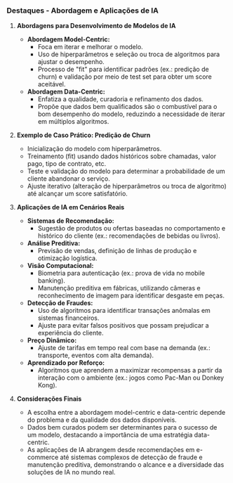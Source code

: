 ### Destaques - Abordagem e Aplicações de IA

1. **Abordagens para Desenvolvimento de Modelos de IA**

   - **Abordagem Model-Centric:**
     - Foca em iterar e melhorar o modelo.
     - Uso de hiperparâmetros e seleção ou troca de algoritmos para ajustar o desempenho.
     - Processo de "fit" para identificar padrões (ex.: predição de churn) e validação por meio de test set para obter um score aceitável.
   - **Abordagem Data-Centric:**
     - Enfatiza a qualidade, curadoria e refinamento dos dados.
     - Propõe que dados bem qualificados são o combustível para o bom desempenho do modelo, reduzindo a necessidade de iterar em múltiplos algoritmos.

2. **Exemplo de Caso Prático: Predição de Churn**

   - Inicialização do modelo com hiperparâmetros.
   - Treinamento (fit) usando dados históricos sobre chamadas, valor pago, tipo de contrato, etc.
   - Teste e validação do modelo para determinar a probabilidade de um cliente abandonar o serviço.
   - Ajuste iterativo (alteração de hiperparâmetros ou troca de algoritmo) até alcançar um score satisfatório.

3. **Aplicações de IA em Cenários Reais**

   - **Sistemas de Recomendação:**
     - Sugestão de produtos ou ofertas baseadas no comportamento e histórico do cliente (ex.: recomendações de bebidas ou livros).
   - **Análise Preditiva:**
     - Previsão de vendas, definição de linhas de produção e otimização logística.
   - **Visão Computacional:**
     - Biometria para autenticação (ex.: prova de vida no mobile banking).
     - Manutenção preditiva em fábricas, utilizando câmeras e reconhecimento de imagem para identificar desgaste em peças.
   - **Detecção de Fraudes:**
     - Uso de algoritmos para identificar transações anômalas em sistemas financeiros.
     - Ajuste para evitar falsos positivos que possam prejudicar a experiência do cliente.
   - **Preço Dinâmico:**
     - Ajuste de tarifas em tempo real com base na demanda (ex.: transporte, eventos com alta demanda).
   - **Aprendizado por Reforço:**
     - Algoritmos que aprendem a maximizar recompensas a partir da interação com o ambiente (ex.: jogos como Pac-Man ou Donkey Kong).

4. **Considerações Finais**
   - A escolha entre a abordagem model-centric e data-centric depende do problema e da qualidade dos dados disponíveis.
   - Dados bem curados podem ser determinantes para o sucesso de um modelo, destacando a importância de uma estratégia data-centric.
   - As aplicações de IA abrangem desde recomendações em e-commerce até sistemas complexos de detecção de fraude e manutenção preditiva, demonstrando o alcance e a diversidade das soluções de IA no mundo real.
